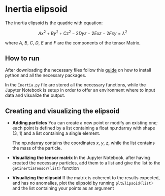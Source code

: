 # **Inertia elipsoid**

The inertia elipsoid is the quadric with equation:

$$ Ax^2 + By^2 + Cz^2 - 2Dyz - 2Exz - 2Fxy = \lambda^2$$

where $A$, $B$, $C$, $D$, $E$ and $F$ are the components of the tensor Matrix.

## How to run

After downloading the necessary files follow this [guide](https://github.com/chessparov/chessparov/blob/main/python-setup.md) on how to install python and all the necessary packages.

In the ``Inertia.py`` file are stored all the necessary functions, while the Jupyter Notebook is setup in order to offer an environment where to input data and visualize the output.

## Creating and visualizing the elipsoid

- **Adding particles**
  You can create a new point or modify an existing one; each point is defined by a list containing a float np.ndarray with shape (3, 1) and a list containing a single element.

  The np.ndarray contains the coordinates $x$, $y$, $z$, while the list contains the mass of the particle.
- **Visualizing the tensor matrix**
    In the Jupyter Notebook, after having created the necessary particles, add them to a list and give the list to the `getinertiaTensor(list)` function
- **Visualizing the elipsoid**
    If the matrix is coherent to the results expected, and has no anomalies, plot the elipsoid by running
  `pltElipsoid(list)`
  and the list containing your points as an argument
